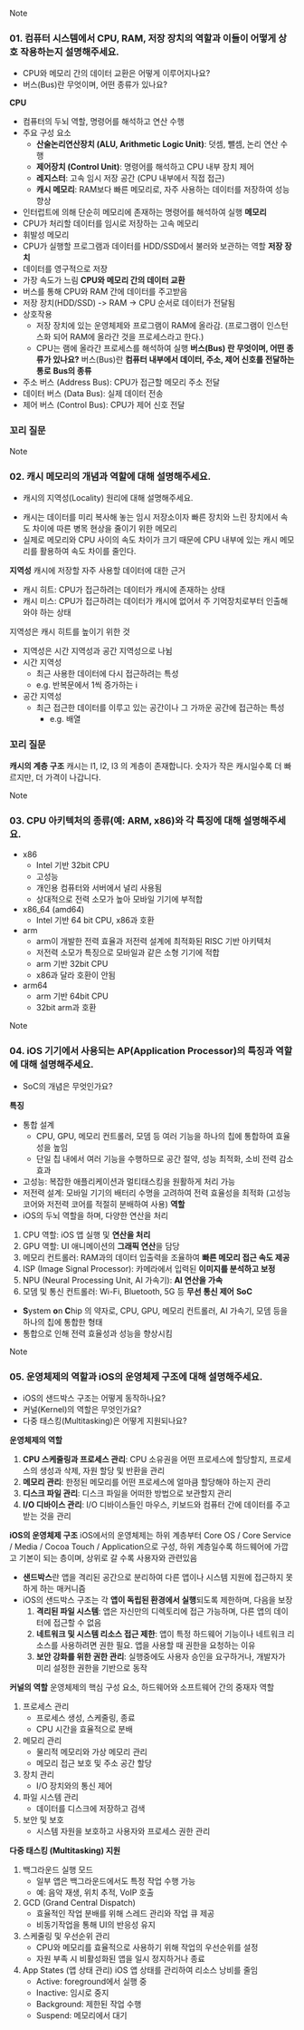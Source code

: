 > [!NOTE]
> 
> ### 01. **컴퓨터 시스템에서 CPU, RAM, 저장 장치의 역할과 이들이 어떻게 상호 작용하는지 설명해주세요.**
> - CPU와 메모리 간의 데이터 교환은 어떻게 이루어지나요?
> - 버스(Bus)란 무엇이며, 어떤 종류가 있나요?

**CPU**
- 컴퓨터의 두뇌 역할, 명령어를 해석하고 연산 수행
- 주요 구성 요소
    - **산술논리연산장치 (ALU, Arithmetic Logic Unit)**: 덧셈, 뺄셈, 논리 연산 수행
    - **제어장치 (Control Unit)**: 명령어를 해석하고 CPU 내부 장치 제어
    - **레지스터**: 고속 임시 저장 공간 (CPU 내부에서 직접 접근)
    - **캐시 메모리**: RAM보다 빠른 메모리로, 자주 사용하는 데이터를 저장하여 성능 향상
- 인터럽트에 의해 단순히 메모리에 존재하는 명령어를 해석하여 실행
**메모리**
- CPU가 처리할 데이터를 임시로 저장하는 고속 메모리
- 휘발성 메모리
- CPU가 실행할 프로그램과 데이터를 HDD/SSD에서 불러와 보관하는 역할
**저장 장치**
- 데이터를 영구적으로 저장
- 가장 속도가 느림
**CPU와 메모리 간의 데이터 교환**
- 버스를 통해 CPU와 RAM 간에 데이터를 주고받음
- 저장 장치(HDD/SSD) -> RAM -> CPU 순서로 데이터가 전달됨
- 상호작용
    - 저장 장치에 있는 운영체제와 프로그램이 RAM에 올라감. (프로그램이 인스턴스화 되어 RAM에 올라간 것을 프로세스라고 한다.)
    - CPU는 램에 올라간 프로세스를 해석하여 실행
**버스(Bus) 란 무엇이며, 어떤 종류가 있나요?**
버스(Bus)란 **컴퓨터 내부에서 데이터, 주소, 제어 신호를 전달하는 통로**
**Bus의 종류**
- 주소 버스 (Address Bus): CPU가 접근할 메모리 주소 전달
- 데이터 버스 (Data Bus): 실제 데이터 전송
- 제어 버스 (Control Bus): CPU가 제어 신호 전달
### 꼬리 질문

> [!NOTE]
> 
> ### 02. **캐시 메모리의 개념과 역할에 대해 설명해주세요.**
> - 캐시의 지역성(Locality) 원리에 대해 설명해주세요.

- 캐시는 데이터를 미리 복사해 놓는 임시 저장소이자 빠른 장치와 느린 장치에서 속도 차이에 따른 병목 현상을 줄이기 위한 메모리
- 실제로 메모리와 CPU 사이의 속도 차이가 크기 때문에 CPU 내부에 있는 캐시 메모리를 활용하여 속도 차이를 줄인다.

**지역성**
캐시에 저장할 자주 사용할 데이터에 대한 근거
- 캐시 히트: CPU가 접근하려는 데이터가 캐시에 존재하는 상태
- 캐시 미스: CPU가 접근하려는 데이터가 캐시에 없어서 주 기억장치로부터 인출해와야 하는 상태

지역성은 캐시 히트를 높이기 위한 것
- 지역성은 시간 지역성과 공간 지역성으로 나뉨
- 시간 지역성
	- 최근 사용한 데이터에 다시 접근하려는 특성
	- e.g. 반복문에서 1씩 증가하는 i
- 공간 지역성
	- 최근 접근한 데이터를 이루고 있는 공간이나 그 가까운 공간에 접근하는 특성
		- e.g. 배열
### 꼬리 질문
**캐시의 계층 구조**
캐시는 l1, l2, l3 의 계층이 존재합니다.
숫자가 작은 캐시일수록 더 빠르지만, 더 가격이 나갑니다.

> [!NOTE]
> 
> ### 03. **CPU 아키텍처의 종류(예: ARM, x86)와 각 특징에 대해 설명해주세요.**

- x86
	- Intel 기반 32bit CPU
	- 고성능
	- 개인용 컴퓨터와 서버에서 널리 사용됨
	- 상대적으로 전력 소모가 높아 모바일 기기에 부적합
- x86_64 (amd64)
	- Intel 기반 64 bit CPU, x86과 호환
- arm
    - arm이 개발한 전력 효율과 저전력 설계에 최적화된 RISC 기반 아키텍처
	- 저전력 소모가 특징으로 모바일과 같은 소형 기기에 적합
	- arm 기반 32bit CPU
	- x86과 달라 호환이 안됨
- arm64
	- arm 기반 64bit CPU
	- 32bit arm과 호환

> [!NOTE]
> 
> ### 04. **iOS 기기에서 사용되는 AP(Application Processor)의 특징과 역할에 대해 설명해주세요.**
> - SoC의 개념은 무엇인가요?  

**특징**
- 통합 설계
	- CPU, GPU, 메모리 컨트롤러, 모뎀 등 여러 기능을 하나의 칩에 통합하여 효율성을 높임
	- 단일 칩 내에서 여러 기능을 수행하므로 공간 절약, 성능 최적화, 소비 전력 감소 효과
- 고성능: 복잡한 애플리케이션과 멀티태스킹을 원활하게 처리 가능
- 저전력 설계: 모바일 기기의 배터리 수명을 고려하여 전력 효율성을 최적화 (고성능 코어와 저전력 코어를 적절히 분배하여 사용)
**역할**
- iOS의 두뇌 역할을 하며, 다양한 연산을 처리
1. CPU 역할: iOS 앱 실행 및 **연산을 처리**
2. GPU 역할: UI 애니메이션의 **그래픽 연산**을 담당
3. 메모리 컨트롤러: RAM과의 데이터 입출력을 조율하여 **빠른 메모리 접근 속도 제공**
4. ISP (Image Signal Processor): 카메라에서 입력된 **이미지를 분석하고 보정**
5. NPU (Neural Processing Unit, AI 가속기): **AI 연산을 가속**
6. 모뎀 및 통신 컨트롤러: Wi-Fi, Bluetooth, 5G 등 **무선 통신 제어**
**SoC**
- **S**ystem **o**n **C**hip 의 약자로, CPU, GPU, 메모리 컨트롤러, AI 가속기, 모뎀 등을 하나의 칩에 통합한 형태
- 통합으로 인해 전력 효율성과 성능을 향상시킴

> [!NOTE]
> 
> ### 05. **운영체제의 역할과 iOS의 운영체제 구조에 대해 설명해주세요.**
> - iOS의 샌드박스 구조는 어떻게 동작하나요?
> - 커널(Kernel)의 역할은 무엇인가요?
> - 다중 태스킹(Multitasking)은 어떻게 지원되나요?

**운영체제의 역할**
1. **CPU 스케줄링과 프로세스 관리**: CPU 소유권을 어떤 프로세스에 할당할지, 프로세스의 생성과 삭제, 자원 할당 및 반환을 관리
2. **메모리 관리**: 한정된 메모리를 어떤 프로세스에 얼마큼 할당해야 하는지 관리
3. **디스크 파일 관리**: 디스크 파일을 어떠한 방법으로 보관할지 관리
4. **I/O 디바이스 관리**: I/O 디바이스들인 마우스, 키보드와 컴퓨터 간에 데이터를 주고받는 것을 관리

**iOS의 운영체제 구조**
iOS에서의 운영체제는 하위 계층부터 Core OS / Core Service / Media / Cocoa Touch / Application으로 구성, 하위 계층일수록 하드웨어에 가깝고 기본이 되는 층이며, 상위로 갈 수록 사용자와 관련있음
- **샌드박스**란 앱을 격리된 공간으로 분리하여 다른 앱이나 시스템 지원에 접근하지 못하게 하는 매커니즘
- iOS의 샌드박스 구조는 각 **앱이 독립된 환경에서 실행**되도록 제한하며, 다음을 보장
	1. **격리된 파일 시스템**: 앱은 자신만의 디렉토리에 접근 가능하며, 다른 앱의 데이터에 접근할 수 없음
	2. **네트워크 및 시스템 리소스 접근 제한**: 앱이 특정 하드웨어 기능이나 네트워크 리소스를 사용하려면 권한 필요. 앱을 사용할 때 권한을 요청하는 이유
	3. **보안 강화를 위한 권한 관리**: 실행중에도 사용자 승인을 요구하거나, 개발자가 미리 설정한 권한을 기반으로 동작

**커널의 역할**
운영체제의 핵심 구성 요소, 하드웨어와 소프트웨어 간의 중재자 역할    
1. 프로세스 관리
	- 프로세스 생성, 스케줄링, 종료
	- CPU 시간을 효율적으로 분배
2. 메모리 관리
	- 물리적 메모리와 가상 메모리 관리
	- 메모리 접근 보호 및 주소 공간 할당
3. 장치 관리
	- I/O 장치와의 통신 제어
4. 파일 시스템 관리
	- 데이터를 디스크에 저장하고 검색
5. 보안 및 보호
	- 시스템 자원을 보호하고 사용자와 프로세스 권한 관리

**다중 태스킹 (Multitasking) 지원**
1. 백그라운드 실행 모드
	- 일부 앱은 백그라운드에서도 특정 작업 수행 가능
	- 예: 음악 재생, 위치 추적, VoIP 호출
2. GCD (Grand Central Dispatch)
	- 효율적인 작업 분배를 위해 스레드 관리와 작업 큐 제공
	- 비동기작업을 통해 UI의 반응성 유지
3. 스케줄링 및 우선순위 관리
	- CPU와 메모리를 효율적으로 사용하기 위해 작업의 우선순위를 설정
	- 자원 부족 시 비활성화된 앱을 일시 정지하거나 종료
4. App States (앱 상태 관리)
	iOS 앱 상태를 관리하여 리소스 낭비를 줄임
	- Active: foreground에서 실행 중
	- Inactive: 임시로 중지
	- Background: 제한된 작업 수행
	- Suspend: 메모리에서 대기